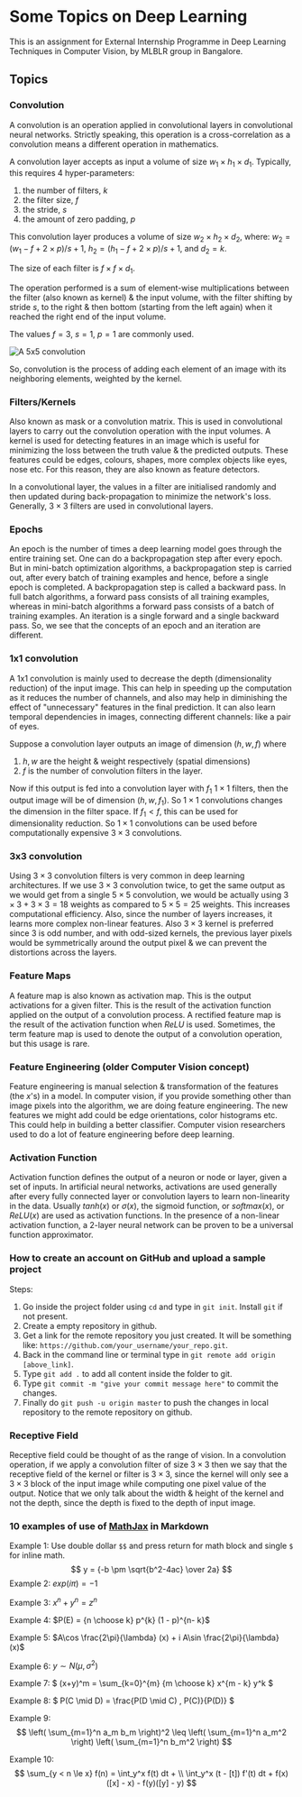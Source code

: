 # Some Topics on Deep Learning

This is an assignment for External Internship Programme in Deep Learning Techniques in Computer Vision, by MLBLR group in Bangalore.

## Topics

### Convolution
A convolution is an operation applied in convolutional layers in convolutional neural networks. Strictly speaking, this operation is a cross-correlation as a convolution means a different operation in mathematics. 

A convolution layer accepts as input a volume of size $w_1 \times h_1 \times d_1$. Typically, this requires 4 hyper-parameters:

1. the number of filters, $k$
2. the filter size, $f$
3. the stride, $s$
4. the amount of zero padding, $p$

This convolution layer produces a volume of size $w_2 \times h_2 \times d_2$, where:
$w_2 = (w_1 - f + 2 \times p) / s + 1$, $h_2 = (h_1 - f + 2 \times p) / s + 1$, and $d_2 = k$.

The size of each filter is $f \times f \times d_1$.

The operation performed is a sum of element-wise multiplications between the filter (also known as kernel) & the input volume, with the filter shifting by stride $s$, to the right & then bottom (starting from the left again) when it reached the right end of the input volume.

The values $f = 3$, $s = 1$, $p = 1$ are commonly used.

![A 5x5 convolution](https://i.stack.imgur.com/f2RiP.gif)

So, convolution is the process of adding each element of an image with its neighboring elements, weighted by the kernel.


### Filters/Kernels

Also known as mask or a convolution matrix. This is used in convolutional layers to carry out the convolution operation with the input volumes. A kernel is used for detecting features in an image which is useful for minimizing the loss between the truth value & the predicted outputs. These features could be edges, colours, shapes, more complex objects like eyes, nose etc. For this reason, they are also known as feature detectors.

In a convolutional layer, the values in a filter are initialised randomly and then updated during back-propagation to minimize the network's loss. Generally, $3 \times 3$ filters are used in convolutional layers.


### Epochs

An epoch is the number of times a deep learning model goes through the entire training set. One can do a backpropagation step after every epoch. But in mini-batch optimization algorithms, a backpropagation step is carried out, after every batch of training examples and hence, before a single epoch is completed. A backpropagation step is called a backward pass. In full batch algorithms, a forward pass consists of all training examples, whereas in mini-batch algorithms a forward pass consists of a batch of training examples. An iteration is a single forward and a single backward pass. So, we see that the concepts of an epoch and an iteration are different.


### 1x1 convolution

A 1x1 convolution is mainly used to decrease the depth (dimensionality reduction) of the input image. This can help in speeding up the computation as it reduces the number of channels, and also may help in diminishing the effect of "unnecessary" features in the final prediction. It can also learn temporal dependencies in images, connecting different channels: like a pair of eyes.

Suppose a convolution layer outputs an image of dimension $(h, w, f)$ where 
1. $h, w$ are the height & weight respectively (spatial dimensions)
2. $f$ is the number of convolution filters in the layer.

Now if this output is fed into a convolution layer with $f_1$ $1 \times 1$ filters, then the output image will be of dimension $(h, w, f_1)$. So $1 \times 1$ convolutions changes the dimension in the filter space. If $f_1 < f$, this can be used for dimensionality reduction. So $1 \times 1$ convolutions can be used before computationally expensive $3 \times 3$ convolutions.


### 3x3 convolution

Using $3 \times 3$ convolution filters is very common in deep learning architectures. If we use $3 \times 3$ convolution twice, to get the same output as we would get from a single $5 \times 5$ convolution, we would be actually using $3 \times 3 + 3 \times 3 = 18$ weights as compared to $5 \times 5 = 25$ weights. This increases computational efficiency. Also, since the number of layers increases, it learns more complex non-linear features. Also $3 \times 3$ kernel is preferred since $3$ is odd number, and with odd-sized kernels, the previous layer pixels would be symmetrically around the output pixel & we can prevent the distortions across the layers.


### Feature Maps

A feature map is also known as activation map. This is the output activations for a given filter. This is the result of the activation function applied on the output of a convolution process. A rectified feature map is the result of the activation function when $ReLU$ is used. Sometimes, the term feature map is used to denote the output of a convolution operation, but this usage is rare.


### Feature Engineering (older Computer Vision concept)

Feature engineering is manual selection & transformation of the features (the $x$'s) in a model. In computer vision, if you provide something other than image pixels into the algorithm, we are doing feature engineering. The new features we might add could be edge orientations, color histograms etc. This could help in building a better classifier. Computer vision researchers used to do a lot of feature engineering before deep learning.


### Activation Function

Activation function defines the output of a neuron or node or layer, given a set of inputs. In artificial neural networks, activations are used generally after every fully connected layer or convolution layers to learn non-linearity in the data. Usually $tanh(x)$ or $\sigma(x)$, the sigmoid function, or $softmax(x)$, or $ReLU(x)$ are used as activation functions. In the presence of a non-linear activation function, a 2-layer neural network can be proven to be a universal function approximator.


### How to create an account on GitHub and upload a sample project

Steps:
1. Go inside the project folder using `cd` and type in `git init`. Install `git` if not present.
2. Create a empty repository in github.
3. Get a link for the remote repository you just created. It will be something like:
`https://github.com/your_username/your_repo.git`.
4. Back in the command line or terminal type in `git remote add origin [above_link]`.
5. Type `git add .` to add all content inside the folder to git.
6. Type `git commit -m "give your commit message here"` to commit the changes.
7. Finally do `git push -u origin master` to push the changes in local repository to the remote repository on github.


### Receptive Field

Receptive field could be thought of as the range of vision. In a convolution operation, if we apply a convolution filter of size $3 \times 3$ then we say that the receptive field of the kernel or filter is $3 \times 3$, since the kernel will only see a $3 \times 3$ block of the input image while computing one pixel value of the output. Notice that we only talk about the width & height of the kernel and not the depth, since the depth is fixed to the depth of input image.


### 10 examples of use of [MathJax](https://support.typora.io/Markdown-Reference/#math-blocks) in Markdown

Example 1: Use double dollar `$$` and press return for math block and single `$` for inline math. 
$$
y = {-b \pm \sqrt{b^2-4ac} \over 2a} 
$$
Example 2: $exp(i \pi) = -1$

Example 3: $x^n + y^n = z^n$

Example 4: $P(E) = {n \choose k} p^{k} (1 - p)^{n- k}$

Example 5: $A\cos \frac{2\pi}{\lambda} (x) + i A\sin \frac{2\pi}{\lambda} (x)$

Example 6: $y \sim N(\mu, \sigma^{2})$

Example 7: $ (x+y)^m = \sum_{k=0}^{m} {m \choose k} x^{m - k} y^k $

Example 8: $ P(C \mid D) = \frac{P(D \mid C) \, P(C)}{P(D)} $

Example 9:
$$
\left( \sum_{m=1}^n a_m b_m \right)^2 \leq
\left( \sum_{m=1}^n a_m^2 \right)
\left( \sum_{m=1}^n b_m^2 \right)
$$


Example 10:
$$
\sum_{y < n \le x} f(n) = \int_y^x f(t) dt +  \\
\int_y^x (t - [t]) f'(t) dt + f(x)([x] - x) - f(y)([y] - y)
$$
